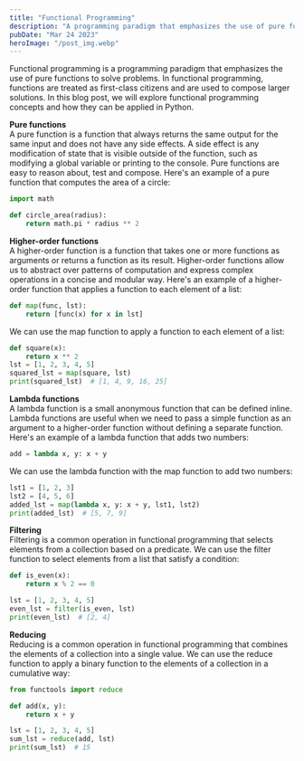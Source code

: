 ```yaml
---
title: "Functional Programming"
description: "A programming paradigm that emphasizes the use of pure functions to solve problems..."
pubDate: "Mar 24 2023"
heroImage: "/post_img.webp"
---
```


Functional programming is a programming paradigm that emphasizes the use of pure functions to solve problems. In functional programming, functions are treated as first-class citizens and are used to compose larger solutions. In this blog post, we will explore functional programming concepts and how they can be applied in Python.

**Pure functions**  
A pure function is a function that always returns the same output for the same input and does not have any side effects. A side effect is any modification of state that is visible outside of the function, such as modifying a global variable or printing to the console. Pure functions are easy to reason about, test and compose. Here's an example of a pure function that computes the area of a circle:

```python
import math

def circle_area(radius):
    return math.pi * radius ** 2
```

**Higher-order functions**  
A higher-order function is a function that takes one or more functions as arguments or returns a function as its result. Higher-order functions allow us to abstract over patterns of computation and express complex operations in a concise and modular way. Here's an example of a higher-order function that applies a function to each element of a list:

```python
def map(func, lst):
    return [func(x) for x in lst]
```

We can use the map function to apply a function to each element of a list:

```python
def square(x):
    return x ** 2
lst = [1, 2, 3, 4, 5]
squared_lst = map(square, lst)
print(squared_lst)  # [1, 4, 9, 16, 25]
```

**Lambda functions**  
A lambda function is a small anonymous function that can be defined inline. Lambda functions are useful when we need to pass a simple function as an argument to a higher-order function without defining a separate function. Here's an example of a lambda function that adds two numbers:

```python
add = lambda x, y: x + y
```

We can use the lambda function with the map function to add two numbers:

```python
lst1 = [1, 2, 3]
lst2 = [4, 5, 6]
added_lst = map(lambda x, y: x + y, lst1, lst2)
print(added_lst)  # [5, 7, 9]
```

**Filtering**  
Filtering is a common operation in functional programming that selects elements from a collection based on a predicate. We can use the filter function to select elements from a list that satisfy a condition:

```python
def is_even(x):
    return x % 2 == 0

lst = [1, 2, 3, 4, 5]
even_lst = filter(is_even, lst)
print(even_lst)  # [2, 4]
```

**Reducing**  
Reducing is a common operation in functional programming that combines the elements of a collection into a single value. We can use the reduce function to apply a binary function to the elements of a collection in a cumulative way:

```python
from functools import reduce

def add(x, y):
    return x + y

lst = [1, 2, 3, 4, 5]
sum_lst = reduce(add, lst)
print(sum_lst)  # 15
```
